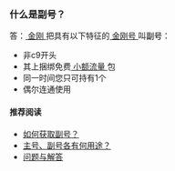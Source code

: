 ### 什么是副号？
答：[ 金刚 ](https://a2zitpro.github.io/web/金刚公司)把具有以下特征的[ 金刚号 ](https://a2zitpro.github.io/web/金刚号)叫<font color="Black">副号</font>：
- 非c9开头
- 其上捆绑免费[ 小额流量 ](https://a2zitpro.github.io/web/小额流量)包
- 同一时间您只可持有1个
- 偶尔连通使用

#### 推荐阅读
- [如何获取副号？](https://a2zitpro.github.io/web/获取副号)
- [主号、副号各有何用途？](https://a2zitpro.github.io/web/主号和副号的用途)
- [问题与解答](https://a2zitpro.github.io/web/列表-问题与解答)
